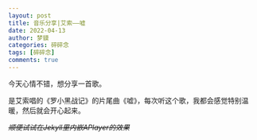 ```yaml
---
layout: post
title: 音乐分享|艾索——嘘
date: 2022-04-13
author: 梦貘
categories: 碎碎念
tags: [碎碎念]
comments: true
---
```


今天心情不错，想分享一首歌。

是艾索唱的《罗小黑战记》的片尾曲《嘘》，每次听这个歌，我都会感觉特别温暖，然后就会开心起来。

<del><i>顺便试试在Jekyll里内嵌APlayer的效果</i></del>

<!-- more -->

<script type="text/javascript">
 var ap = new APlayer({
    audio: [{
        name: '嘘',
        artist: '艾索',
        url: 'https://drive.b-hu.org/music/xu-aisuo.mp3',
        cover: 'https://y.qq.com/music/photo_new/T002R300x300M000000lKfvl0dHqmB_1.jpg'
    }]
});
ap.init();  
</script>
